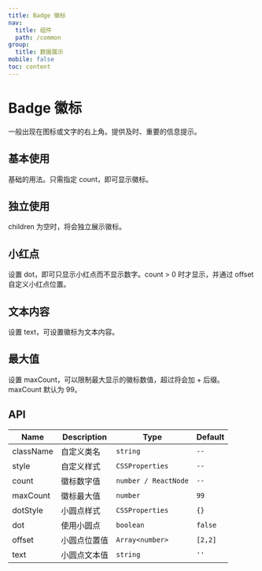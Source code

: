 ```yaml
---
title: Badge 徽标
nav:
  title: 组件
  path: /common
group:
  title: 数据展示
mobile: false
toc: content
---
```


# Badge 徽标

一般出现在图标或文字的右上角。提供及时、重要的信息提示。

## 基本使用

基础的用法。只需指定 count，即可显示徽标。

<code src="./demos/index1.tsx"></code>

## 独立使用

children 为空时，将会独立展示徽标。

<code src="./demos/index2.tsx"></code>

## 小红点

设置 dot，即可只显示小红点而不显示数字。count > 0 时才显示，并通过 offset 自定义小红点位置。

<code src="./demos/index3.tsx"></code>

## 文本内容

设置 text，可设置徽标为文本内容。

<code src="./demos/index4.tsx"></code>

## 最大值

设置 maxCount，可以限制最大显示的徽标数值，超过将会加 + 后缀。maxCount 默认为 99。

<code src="./demos/index5.tsx"></code>

## API

| Name      | Description  | Type                 | Default |
| --------- | ------------ | -------------------- | ------- |
| className | 自定义类名   | `string`             | `--`    |
| style     | 自定义样式   | `CSSProperties`      | `--`    |
| count     | 徽标数字值   | `number / ReactNode` | `--`    |
| maxCount  | 徽标最大值   | `number`             | `99`    |
| dotStyle  | 小圆点样式   | `CSSProperties`      | `{}`    |
| dot       | 使用小圆点   | `boolean`            | `false` |
| offset    | 小圆点位置值 | `Array<number>`      | `[2,2]` |
| text      | 小圆点文本值 | `string`             | `''`    |
